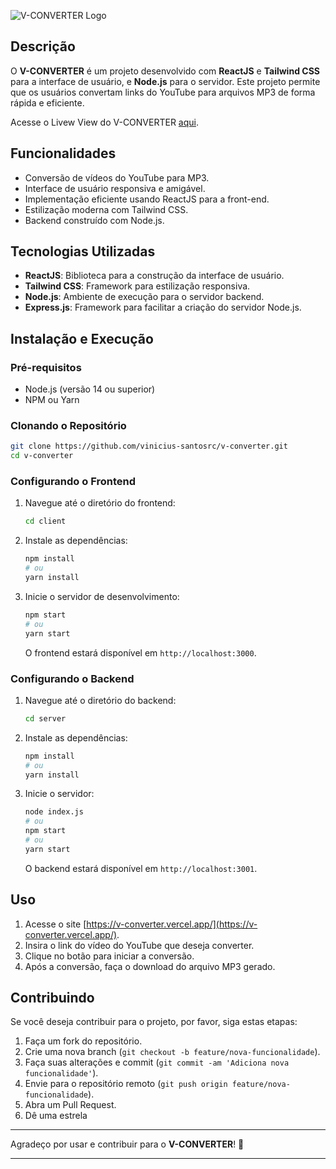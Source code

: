 ![V-CONVERTER Logo](https://v-converter.vercel.app/favicon.ico)

## Descrição

O **V-CONVERTER** é um projeto desenvolvido com **ReactJS** e **Tailwind CSS** para a interface de usuário, e **Node.js** para o servidor. Este projeto permite que os usuários convertam links do YouTube para arquivos MP3 de forma rápida e eficiente.

Acesse o Livew View do V-CONVERTER [aqui](https://v-converter.vercel.app/).

## Funcionalidades

- Conversão de vídeos do YouTube para MP3.
- Interface de usuário responsiva e amigável.
- Implementação eficiente usando ReactJS para a front-end.
- Estilização moderna com Tailwind CSS.
- Backend construído com Node.js.

## Tecnologias Utilizadas

- **ReactJS**: Biblioteca para a construção da interface de usuário.
- **Tailwind CSS**: Framework para estilização responsiva.
- **Node.js**: Ambiente de execução para o servidor backend.
- **Express.js**: Framework para facilitar a criação do servidor Node.js.

## Instalação e Execução

### Pré-requisitos

- Node.js (versão 14 ou superior)
- NPM ou Yarn

### Clonando o Repositório

```bash
git clone https://github.com/vinicius-santosrc/v-converter.git
cd v-converter
```

### Configurando o Frontend

1. Navegue até o diretório do frontend:

    ```bash
    cd client
    ```

2. Instale as dependências:

    ```bash
    npm install
    # ou
    yarn install
    ```

3. Inicie o servidor de desenvolvimento:

    ```bash
    npm start
    # ou
    yarn start
    ```

   O frontend estará disponível em `http://localhost:3000`.

### Configurando o Backend

1. Navegue até o diretório do backend:

    ```bash
    cd server
    ```

2. Instale as dependências:

    ```bash
    npm install
    # ou
    yarn install
    ```

3. Inicie o servidor:

    ```bash
    node index.js
    # ou
    npm start
    # ou
    yarn start
    ```

   O backend estará disponível em `http://localhost:3001`.

## Uso

1. Acesse o site [https://v-converter.vercel.app/](https://v-converter.vercel.app/).
2. Insira o link do vídeo do YouTube que deseja converter.
3. Clique no botão para iniciar a conversão.
4. Após a conversão, faça o download do arquivo MP3 gerado.

## Contribuindo

Se você deseja contribuir para o projeto, por favor, siga estas etapas:

1. Faça um fork do repositório.
2. Crie uma nova branch (`git checkout -b feature/nova-funcionalidade`).
3. Faça suas alterações e commit (`git commit -am 'Adiciona nova funcionalidade'`).
4. Envie para o repositório remoto (`git push origin feature/nova-funcionalidade`).
5. Abra um Pull Request.
6. Dê uma estrela

---

Agradeço por usar e contribuir para o **V-CONVERTER**! 🚀

---
